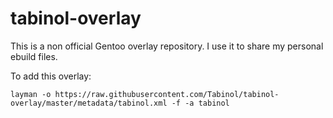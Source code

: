 # tabinol-overlay
This is a non official Gentoo overlay repository. I use it to share my personal ebuild files.


To add this overlay:

    layman -o https://raw.githubusercontent.com/Tabinol/tabinol-overlay/master/metadata/tabinol.xml -f -a tabinol
    
